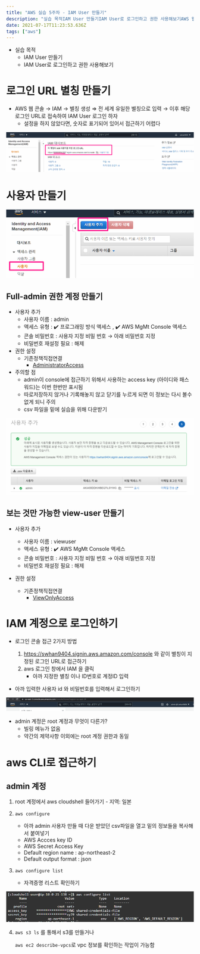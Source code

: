 ```yaml
---
title: "AWS 실습 5주차 - IAM User 만들기"
description: "실습 목적IAM User 만들기IAM User로 로그인하고 권한 사용해보기AWS 웹 콘솔 → IAM → 별칭 생성 ⇒ 전 세계 유일한 별칭으로 입력 → 이후 해당 로그인 URL로 접속하여 IAM User 로그인 하자설정을 하지 않았다면, 숫자로 표기되어 있어서 접근하기"
date: 2021-07-17T11:23:53.636Z
tags: ["aws"]
---
```

- 실습 목적
  - IAM User 만들기
  - IAM User로 로그인하고 권한 사용해보기



# 로그인 URL 별칭 만들기

- AWS 웹 콘솔 → IAM → 별칭 생성 ⇒ 전 세계 유일한 별칭으로 입력 → 이후 해당 로그인 URL로 접속하여 IAM User 로그인 하자
  - 설정을 하지 않았다면, 숫자로 표기되어 있어서 접근하기 어렵다

![](../images/8ac5ac54-d6f0-40d7-be0a-6642da79cdbb-image-20210713012641992.png)





# 사용자 만들기

![](../images/8e1c63b1-3630-4eee-84ac-ec59d1b73d27-image-20210713012847428.png)



## Full-admin 권한 계정 만들기

- 사용자 추가
  - 사용자 이름 : admin
  - 액세스 유형 : ✔️ 프로그래밍 방식 액세스 , ✔️ AWS MgMt Console 액세스
  - 콘솔 비밀번호 : 사용자 지정 비밀 번호 → 아래 비밀번호 지정
  - 비밀번호 재설정 필요 : 해제
- 권한 설정
  - 기존정책직접연결
    - [AdministratorAccess](https://console.aws.amazon.com/iam/home?region=ap-northeast-2#/policies/arn%3Aaws%3Aiam%3A%3Aaws%3Apolicy%2FAdministratorAccess)
- 주의할 점
  - admin이 console에 접근하기 위해서 사용하는 access key (아이디와 패스워드)는 이번 한번만 표시됨
  - 따로저장하지 않거나 기록해놓지 않고 닫기를 누르게 되면 이 정보는 다시 볼수 없게 되니 주의
  - csv 파일을 밑에 실습을 위해 다운받기

![](../images/ee205881-5f6f-4569-8278-33b06e493a81-image-20210713013225696.png)



## 보는 것만 가능한 view-user 만들기

- 사용자 추가

  - 사용자 이름 : viewuser
  - 액세스 유형 : ✔️ AWS MgMt Console 액세스
  - 콘솔 비밀번호 : 사용자 지정 비밀 번호 → 아래 비밀번호 지정
  - 비밀번호 재설정 필요 : 해제

- 권한 설정

  - 기존정책직접연결
    - [ViewOnlyAccess](https://console.aws.amazon.com/iam/home?region=ap-northeast-2#/policies/arn%3Aaws%3Aiam%3A%3Aaws%3Apolicy%2Fjob-function%2FViewOnlyAccess)

  

# IAM 계정으로 로그인하기

- 로그인 콘솔 접근 2가지 방법
  1. https://swhan9404.signin.aws.amazon.com/console 와 같이 별칭이 지정된 로그인 URL로 접근하기
  2. aws 로그인 창에서 IAM 을 클릭 
     - 아까 지정한 별칭 이나 ID번호로 계정ID 입력

- 아까 입력한 사용자 id 와 비밀번호를 입력해서 로그인하기

![](../images/b790e579-f511-4639-875b-b47395e45788-image-20210713014149906.png)





- admin 계정은 root 계정과 무엇이 다른가?
  - 빌링 메뉴가 없음
  - 약간의 제약사항 이외에는 root 계정 권한과 동일



# aws CLI로 접근하기



## admin 계정

1. root 계정에서 aws cloudshell 들어가기 - 지역: 일본

2. `aws configure`

   - 아까 admin 사용자 만들 때 다운 받았던 csv파일을 열고 밑의 정보들을 복사해서 붙여넣기
   - AWS Accces key ID
   - AWS Secret Access Key
   - Default region name : ap-northeast-2
   - Default output format : json

3. `aws configure list`

   - 자격증명 리스트 확인하기

![](../images/77d6a074-d301-4f93-8525-c07a5d71c2b6-image-20210713020024258.png)

4. `aws s3 ls` 를 통해서 s3를 만들거나

   `aws ec2 describe-vpcs`로 vpc 정보를 확인하는 작업이 가능함

   

   

   

